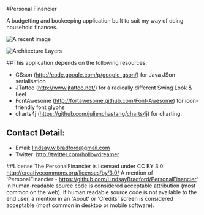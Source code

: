 #Personal Financier

A budgetting and bookeeping application built to suit my way of doing household finances.

![A recent image](https://p.twimg.com/As0lX_CCAAER7rg.png:large)

![Architecture Layers](https://p.twimg.com/AsfwyrBCEAEoGza.png:large)

##This application depends on the following resources:
  * GSson (<http://code.google.com/p/google-gson/>) for Java JSon serialisation
  * JTattoo (<http://www.jtattoo.net/>) for a radically different Swing Look & Feel
  * FontAwesome (<http://fortawesome.github.com/Font-Awesome>) for icon-friendly font glyphs 
  * charts4j (<https://github.com/julienchastang/charts4j>) for charting. 
  
## Contact Detail:
- Email: lindsay.w.bradford@gmail.com
- Twitter: http://twitter.com/hollowdreamer

##License
The PersonalFinancier is licensed under CC BY 3.0:
http://creativecommons.org/licenses/by/3.0/
A mention of 'PersonalFinancier - https://github.com/LindsayBradford/PersonalFinancier'
in human-readable source code is considered acceptable attribution (most common on the
web). If human readable source code is not available to the end user, a mention in an 'About' 
or 'Credits' screen is considered acceptable (most common in desktop or mobile software).
